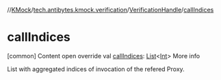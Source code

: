 //[KMock](../../../index.md)/[tech.antibytes.kmock.verification](../index.md)/[VerificationHandle](index.md)/[callIndices](call-indices.md)



# callIndices
[common]
Content
open override val [callIndices](call-indices.md): [List](https://kotlinlang.org/api/latest/jvm/stdlib/kotlin.collections/-list/index.html)<[Int](https://kotlinlang.org/api/latest/jvm/stdlib/kotlin/-int/index.html)>
More info


List with aggregated indices of invocation of the refered Proxy.
